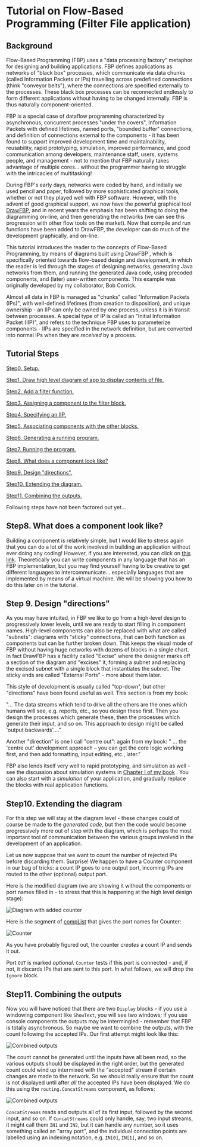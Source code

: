 # Tutorial on Flow-Based Programming (Filter File application)

## Background

Flow-Based Programming (FBP) uses a "data processing factory" metaphor for designing and building applications. FBP defines applications as networks of "black box" processes, which communicate via data chunks (called Information Packets or IPs) travelling across predefined connections (think "conveyor belts"), where the connections are specified externally to the processes. These black box processes can be reconnected endlessly to form different applications without having to be changed internally. FBP is thus naturally component-oriented.

FBP is a special case of dataflow programming characterized by asynchronous, concurrent processes "under the covers", Information Packets with defined lifetimes, named ports, "bounded buffer" connections, and definition of connections external to the components - it has been found to support improved development time and maintainability, reusability, rapid prototyping, simulation, improved performance, and good communication among developers, maintenance staff, users, systems people, and management - not to mention that FBP naturally takes advantage of multiple cores... without the programmer having to struggle with the intricacies of multitasking!

During FBP's early days, networks were coded by hand, and initially we used pencil and paper, followed by more sophisticated graphical tools, whether or not they played well with FBP software. However, with the advent of good graphical support, we now have the powerful graphical tool [DrawFBP](https://github.com/jpaulm/drawfbp), and in recent years the emphasis has been shifting to doing the diagramming on-line, and then generating the networks (we can see this progression with other flow tools on the market). Now that compile and run functions have been added to DrawFBP, the developer can do much of the development graphically, and on-line. 

This tutorial introduces the reader to the concepts of Flow-Based Programming, by means of diagrams built using DrawFBP , which is specifically oriented towards flow-based design and development, in which the reader is led through the stages of designing networks, generating Java networks from them, and running the generated Java code, using precoded components, and (later) user-written components.  This example was originally developed by my collaborator, Bob Corrick.

Almost all data in FBP is managed as "chunks" called "Information Packets (IPs)", with well-defined lifetimes (from creation to disposition), and unique ownership - an IIP can only be owned by one process, unless it is in transit between processes.  A special type of IP is called an "Initial Information Packet (IIP)", and refers to the technique FBP uses to parameterize components - IIPs are specified in the network definition, but are converted into normal IPs when they are *received* by a process. 

## Tutorial Steps

[Step0. Setup.](Step0/Step0.md)

[Step1. Draw high level diagram of app to display contents of file.](Step1/Step1.md)

[Step2. Add a filter function.](Step2/Step2.md)

[Step3. Assigning a component to the filter block.](Step3/Step3.md)

[Step4. Specifying an IIP.](Step4/Step4.md)

[Step5. Associating components with the other blocks.](Step5/Step5.md)

[Step6. Generating a running program.](Step6/Step6.md)

[Step7. Running the program.](Step7/Step7.md)

[Step8. What does a component look like?](Step8/Step8.md)

[Step9. Design "directions".](Step9/Step9.md)

[Step10. Extending the diagram.](Step10/Step10.md)

[Step11. Combining the outputs.](Step11/Step11.md)


Following steps have not been factored out yet...



## Step8.  What does a component look like?

Building a component is relatively simple, but I would like to stress again that you can do a lot of the work involved in building an application without ever doing any coding!  However, if you are interested, you can click on [this link](StartsWith.md).  Theoretically you can write components in any language that has an FBP implementation, but you may find yourself having to be creative to get different languages to intercommunicate... especially languages that are implemented by means of a virtual machine.  We will be showing you how to do this later on in the tutorial.

## Step 9. Design "directions"

As you may have intuited, in FBP we like to go from a high-level design to progressively lower levels, until we are ready to start filling in component names.  High-level components can also be replaced with what are called "subnets": diagrams with "sticky" connections, that can both function as components but can be further broken down.  This keeps the visual mode of FBP without having huge networks with dozens of blocks in a single chart.  In fact DrawFBP has a facility called "Excise" where the designer marks off a section of the diagram and "excises" it, forming a subnet and replacing the excised subnet with a single block that instantiates the subnet.  The sticky ends are called "External Ports" - more about them later.

This style of development is usually called "top-down", but other "directions" have been found useful as well.  This section is from my book:

"... The data streams which tend to drive all the others are the ones which humans will see, e.g. reports, etc., so you design these first. Then you design the processes which generate these, then the processes which generate their input, and so on. This approach to design might be called 'output backwards'...." 

Another "direction" is one I call "centre out": again from my book: " ... the 'centre out' development approach – you can get the core logic working first, and then add formatting, input editing, etc., later."

FBP also lends itself very well to rapid prototyping, and simulation as well - see the discussion about simulation systems in [Chapter I of my book](http://www.jpaulmorrison.com/fbp/intro.shtml) .  You can also start with a *simulation* of your application, and gradually replace the blocks with real application functions. 

## Step10. Extending the diagram

For this step we will stay at the diagram level - these changes could of course be made to the *generated code*, but then the code would become progressively more out of step with the diagram, which is perhaps the most important tool of communication between the various groups involved in the development of an application.

Let us now suppose that we want to count the number of rejected IPs before discarding them.  Surprise!  We happen to have a Counter component in our bag of tricks: a count IP goes to one output port, incoming IPs are routed to the other (optional) output port.  

Here is the modified diagram (we are showing it without the components or port names filled in - to stress that this is happening at the high level design stage):

![Diagram with added counter](docs/Step10.png)

Here is the segment of [compList](http://htmlpreview.github.io/?https://github.com/jpaulm/javafbp/blob/master/compList.html) that gives the port names for Counter:

![Counter](docs/counter.png)

As you have probably figured out, the counter *creates* a count IP and sends it out.  

Port `OUT` is marked *optional*.  `Counter` tests if this port is connected - and, if not, it discards IPs that are sent to this port. In what follows, we will drop the `Ignore` block.

## Step11. Combining the outputs

Now you will have noticed that there are two `Display` blocks - if you use a windowing component like `ShowText`, you will see two windows; if you use console components the outputs may be intermingled - remember that FBP is totally asynchronous. So maybe we want to combine the outputs, with the count following the accepted IPs.  Our first attempt might look like this:

![Combined outputs](docs/Step11.png)

The count cannot be generated until the inputs have all been read, so the various outputs should be displayed in the right order, but the generated count could wind up intermixed with the "accepted" stream if certain changes are made to the network.  So we should really ensure that the count is not displayed until after *all* the accepted IPs have been displayed.  We do this using the `routing.ConcatStreams` component, as follows:

![Combined outputs](docs/Step11-2.png)

`ConcatStreams` reads and outputs all of its first input, followed by the second input, and so on.  If `ConcatStreams` could only handle, say, two input streams, it might call them `IN1` and `IN2`, but it can handle any number, so it uses something called an "array port", and the individual connection points are labelled using an indexing notation, e.g. `IN[0]`, `IN[1]`, and so on.  


